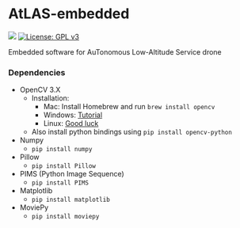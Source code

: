 # AtLAS-embedded

![](https://reposs.herokuapp.com/?path=ItsTimmy/AtLAS-server&color=blue)
[![License: GPL v3](https://img.shields.io/badge/License-GPL%20v3-blue.svg)](https://www.gnu.org/licenses/gpl-3.0)

Embedded software for AuTonomous Low-Altitude Service drone

### Dependencies

 - OpenCV 3.X
   - Installation:
     - Mac: Install Homebrew and run `brew install opencv`
     - Windows: [Tutorial](https://docs.opencv.org/3.2.0/d3/d52/tutorial_windows_install.html)
     - Linux: [Good luck](https://docs.opencv.org/trunk/d7/d9f/tutorial_linux_install.html)
   - Also install python bindings using `pip install opencv-python`
 - Numpy
   - `pip install numpy`
 - Pillow
   - `pip install Pillow`
 - PIMS (Python Image Sequence)
   - `pip install PIMS`
 - Matplotlib
   - `pip install matplotlib`
 - MoviePy
   - `pip install moviepy`